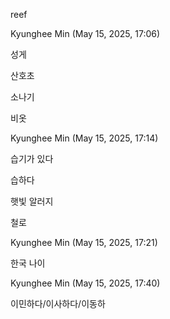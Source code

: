 reef

Kyunghee Min (May 15, 2025, 17:06)

성게

산호초

소나기

비옷

Kyunghee Min (May 15, 2025, 17:14)

습기가 있다

습하다

햇빛 알러지

철로

Kyunghee Min (May 15, 2025, 17:21)

한국 나이

Kyunghee Min (May 15, 2025, 17:40)

이민하다/이사하다/이동하

